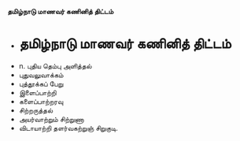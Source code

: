 **தமிழ்நாடு மாணவர் கணினித் திட்டம்**
- # தமிழ்நாடு மாணவர் கணினித் திட்டம்
- n. புதிய தெம்பு அளித்தல்
- புதுவலுவாக்கம்
- புத்தூக்கப் பேறு
- இளைப்பாற்றி
- களைப்பாற்றரவு
- சிற்றருத்தல்
- அயர்வாற்றும் சிற்றுணா
- விடாயாற்றி தளர்வகற்றுஞ் சிறுகுடி.

